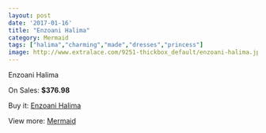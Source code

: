 ```yaml
---
layout: post
date: '2017-01-16'
title: "Enzoani Halima"
category: Mermaid
tags: ["halima","charming","made","dresses","princess"]
image: http://www.extralace.com/9251-thickbox_default/enzoani-halima.jpg
---
```

Enzoani Halima

On Sales: **$376.98**
<a href="https://www.extralace.com/mermaid/4378-enzoani-halima.html"><amp-img layout="responsive" width="600" height="600" src="//www.extralace.com/9251-thickbox_default/enzoani-halima.jpg" alt="Enzoani Halima 0" /></a>
<a href="https://www.extralace.com/mermaid/4378-enzoani-halima.html"><amp-img layout="responsive" width="600" height="600" src="//www.extralace.com/9252-thickbox_default/enzoani-halima.jpg" alt="Enzoani Halima 1" /></a>

Buy it: [Enzoani Halima](https://www.extralace.com/mermaid/4378-enzoani-halima.html "Enzoani Halima")

View more: [Mermaid](https://www.extralace.com/5-mermaid "Mermaid")